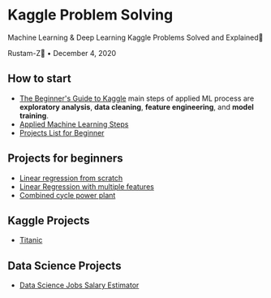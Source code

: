 # Kaggle Problem Solving
Machine Learning & Deep Learning Kaggle Problems Solved and Explained🎯

Rustam-Z🚀 • December 4, 2020

## How to start
- [The Beginner's Guide to Kaggle](https://elitedatascience.com/beginner-kaggle) main steps of applied ML process are **exploratory analysis**, **data cleaning**, **feature engineering**, and **model training**.
- [Applied Machine Learning Steps](https://machinelearningmastery.com/start-here)
- [Projects List for Beginner](https://www.kaggle.com/getting-started/114864)

## Projects for beginners
- [Linear regression from scratch](linear-regression-from-scratch)
- [Linear Regression with multiple features](linear-regression-multiple-features)
- [Combined cycle power plant](power-plant)

## Kaggle Projects
- [Titanic](titanic)

## Data Science Projects
- [Data Science Jobs Salary Estimator](https://github.com/Rustam-Z/ds-salary-project)
